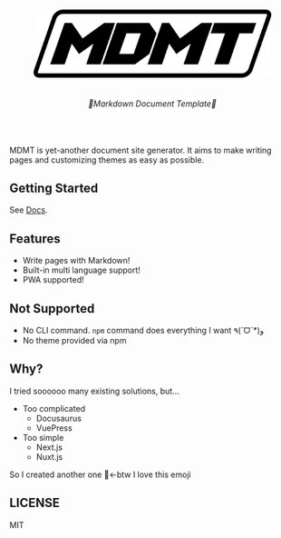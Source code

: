 <div align="center">
  <br/>  
  <br/>    
  <a href="https://gmork.in/MDMT"><img alt="logo" src="/static/images/logo.png" width="420"/></a>
  <br/>
  <br/>
  <br/>    
  <i>💊Markdown Document Template💊</i>
  <br/>
  <br/>  
  <br/>      
  <br/>
</div>

MDMT is yet-another document site generator.
It aims to make writing pages and customizing themes as easy as possible.

## Getting Started

See [Docs](https://gmork.in/MDMT/getting-started).

## Features

- Write pages with Markdown!
- Built-in multi language support!
- PWA supported!

## Not Supported

- No CLI command. `npm` command does everything I want ٩(ˊᗜˋ*)و
- No theme provided via npm

## Why?

I tried soooooo many existing solutions, but...

- Too complicated
  - Docusaurus
  - VuePress
- Too simple
  - Next.js
  - Nuxt.js

So I created another one 🐹←btw I love this emoji

## LICENSE

MIT

